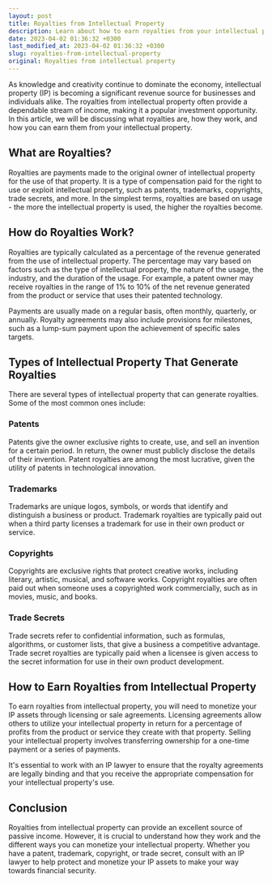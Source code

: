 ```yaml
---
layout: post
title: Royalties from Intellectual Property
description: Learn about how to earn royalties from your intellectual property and make your way towards financial security.
date: 2023-04-02 01:36:32 +0300
last_modified_at: 2023-04-02 01:36:32 +0300
slug: royalties-from-intellectual-property
original: Royalties from intellectual property
---
```

As knowledge and creativity continue to dominate the economy, intellectual property (IP) is becoming a significant revenue source for businesses and individuals alike. The royalties from intellectual property often provide a dependable stream of income, making it a popular investment opportunity. In this article, we will be discussing what royalties are, how they work, and how you can earn them from your intellectual property.

## What are Royalties?

Royalties are payments made to the original owner of intellectual property for the use of that property. It is a type of compensation paid for the right to use or exploit intellectual property, such as patents, trademarks, copyrights, trade secrets, and more. In the simplest terms, royalties are based on usage - the more the intellectual property is used, the higher the royalties become.

## How do Royalties Work?

Royalties are typically calculated as a percentage of the revenue generated from the use of intellectual property. The percentage may vary based on factors such as the type of intellectual property, the nature of the usage, the industry, and the duration of the usage. For example, a patent owner may receive royalties in the range of 1% to 10% of the net revenue generated from the product or service that uses their patented technology.

Payments are usually made on a regular basis, often monthly, quarterly, or annually. Royalty agreements may also include provisions for milestones, such as a lump-sum payment upon the achievement of specific sales targets.

## Types of Intellectual Property That Generate Royalties

There are several types of intellectual property that can generate royalties. Some of the most common ones include:

### Patents

Patents give the owner exclusive rights to create, use, and sell an invention for a certain period. In return, the owner must publicly disclose the details of their invention. Patent royalties are among the most lucrative, given the utility of patents in technological innovation.

### Trademarks

Trademarks are unique logos, symbols, or words that identify and distinguish a business or product. Trademark royalties are typically paid out when a third party licenses a trademark for use in their own product or service.

### Copyrights

Copyrights are exclusive rights that protect creative works, including literary, artistic, musical, and software works. Copyright royalties are often paid out when someone uses a copyrighted work commercially, such as in movies, music, and books.

### Trade Secrets

Trade secrets refer to confidential information, such as formulas, algorithms, or customer lists, that give a business a competitive advantage. Trade secret royalties are typically paid when a licensee is given access to the secret information for use in their own product development.

## How to Earn Royalties from Intellectual Property

To earn royalties from intellectual property, you will need to monetize your IP assets through licensing or sale agreements. Licensing agreements allow others to utilize your intellectual property in return for a percentage of profits from the product or service they create with that property. Selling your intellectual property involves transferring ownership for a one-time payment or a series of payments.

It's essential to work with an IP lawyer to ensure that the royalty agreements are legally binding and that you receive the appropriate compensation for your intellectual property's use.

## Conclusion

Royalties from intellectual property can provide an excellent source of passive income. However, it is crucial to understand how they work and the different ways you can monetize your intellectual property. Whether you have a patent, trademark, copyright, or trade secret, consult with an IP lawyer to help protect and monetize your IP assets to make your way towards financial security.